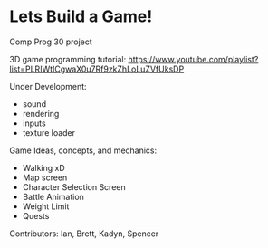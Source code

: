 # Lets Build a Game!
Comp Prog 30 project

3D game programming tutorial: https://www.youtube.com/playlist?list=PLRIWtICgwaX0u7Rf9zkZhLoLuZVfUksDP

Under Development:
- sound
- rendering
- inputs
- texture loader

Game Ideas, concepts, and mechanics:
- Walking xD
- Map screen
- Character Selection Screen
- Battle Animation
- Weight Limit
- Quests


Contributors: Ian, Brett, Kadyn, Spencer

